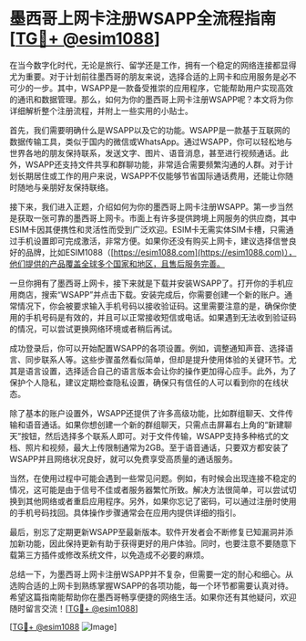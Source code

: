 # 墨西哥上网卡注册WSAPP全流程指南[[TG💪+ @esim1088](https://t.me/s/esim1088)]

在当今数字化时代，无论是旅行、留学还是工作，拥有一个稳定的网络连接都显得尤为重要。对于计划前往墨西哥的朋友来说，选择合适的上网卡和应用服务是必不可少的一步。其中，WSAPP是一款备受推崇的应用程序，它能帮助用户实现高效的通讯和数据管理。那么，如何为你的墨西哥上网卡注册WSAPP呢？本文将为你详细解析整个注册流程，并附上一些实用的小贴士。

首先，我们需要明确什么是WSAPP以及它的功能。WSAPP是一款基于互联网的数据传输工具，类似于国内的微信或WhatsApp。通过WSAPP，你可以轻松地与世界各地的朋友保持联系，发送文字、图片、语音消息，甚至进行视频通话。此外，WSAPP还支持文件共享和群聊功能，非常适合需要频繁沟通的人群。对于计划长期居住或工作的用户来说，WSAPP不仅能够节省国际通话费用，还能让你随时随地与亲朋好友保持联络。

接下来，我们进入正题，介绍如何为你的墨西哥上网卡注册WSAPP。第一步当然是获取一张可靠的墨西哥上网卡。市面上有许多提供跨境上网服务的供应商，其中ESIM卡因其便携性和灵活性而受到广泛欢迎。ESIM卡无需实体SIM卡槽，只需通过手机设置即可完成激活，非常方便。如果你还没有购买上网卡，建议选择信誉良好的品牌，比如ESIM1088（[https://esim1088.com](https://esim1088.com)），他们提供的产品覆盖全球多个国家和地区，且售后服务完善。

一旦你拥有了墨西哥上网卡，接下来就是下载并安装WSAPP了。打开你的手机应用商店，搜索“WSAPP”并点击下载。安装完成后，你需要创建一个新的账户。通常情况下，你会被要求输入手机号码以接收验证码。这里需要注意的是，确保你使用的手机号码是有效的，并且可以正常接收短信或电话。如果遇到无法收到验证码的情况，可以尝试更换网络环境或者稍后再试。

成功登录后，你可以开始配置WSAPP的各项设置。例如，调整通知声音、选择语言、同步联系人等。这些步骤虽然看似简单，但却是提升使用体验的关键环节。尤其是语言设置，选择适合自己的语言版本会让你的操作更加得心应手。此外，为了保护个人隐私，建议定期检查隐私设置，确保只有信任的人可以看到你的在线状态。

除了基本的账户设置外，WSAPP还提供了许多高级功能，比如群组聊天、文件传输和语音通话。如果你想创建一个新的群组聊天，只需点击屏幕右上角的“新建聊天”按钮，然后选择多个联系人即可。对于文件传输，WSAPP支持多种格式的文档、照片和视频，最大上传限制通常为2GB。至于语音通话，只要双方都安装了WSAPP并且网络状况良好，就可以免费享受高质量的通话服务。

当然，在使用过程中可能会遇到一些常见问题。例如，有时候会出现连接不稳定的情况，这可能是由于信号不佳或者服务器繁忙所致。解决方法很简单，可以尝试切换到其他网络或者重启应用程序。另外，如果你忘记了密码，可以通过注册时使用的手机号码找回。具体操作步骤通常会在应用内提供详细的指引。

最后，别忘了定期更新WSAPP至最新版本。软件开发者会不断修复已知漏洞并添加新功能，因此保持更新有助于获得更好的用户体验。同时，也要注意不要随意下载第三方插件或修改系统文件，以免造成不必要的麻烦。

总结一下，为墨西哥上网卡注册WSAPP并不复杂，但需要一定的耐心和细心。从选购合适的上网卡到熟练掌握WSAPP的各项功能，每一个环节都需要认真对待。希望这篇指南能帮助你在墨西哥畅享便捷的网络生活。如果你还有其他疑问，欢迎随时留言交流！[[TG💪+ @esim1088](https://t.me/s/esim1088)]

[[TG💪+ @esim1088](https://t.me/s/esim1088) ![Image](https://i.postimg.cc/4NQfJmqS/Snipaste-2025-05-13-00-14-12.png)]